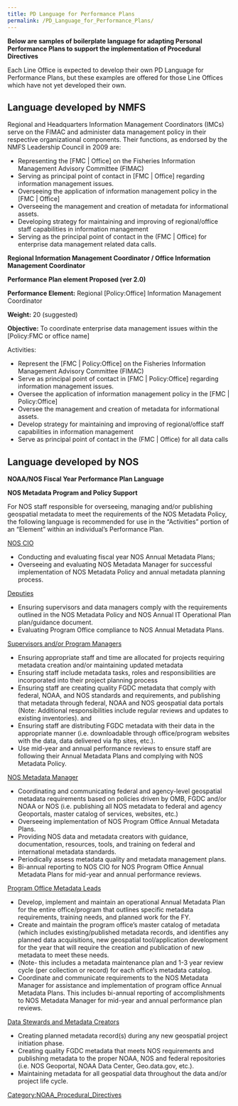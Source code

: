 ```yaml
---
title: PD Language for Performance Plans
permalink: /PD_Language_for_Performance_Plans/
---
```


**Below are samples of boilerplate language for adapting Personal Performance Plans to support the implementation of Procedural Directives**

Each Line Office is expected to develop their own PD Language for Performance Plans, but these examples are offered for those Line Offices which have not yet developed their own.

Language developed by NMFS
--------------------------

Regional and Headquarters Information Management Coordinators (IMCs) serve on the FIMAC and administer data management policy in their respective organizational components. Their functions, as endorsed by the NMFS Leadership Council in 2009 are:

-   Representing the \[FMC | Office\] on the Fisheries Information Management Advisory Committee (FIMAC)
-   Serving as principal point of contact in \[FMC | Office\] regarding information management issues.
-   Overseeing the application of information management policy in the \[FMC | Office\]
-   Overseeing the management and creation of metadata for informational assets.
-   Developing strategy for maintaining and improving of regional/office staff capabilities in information management
-   Serving as the principal point of contact in the (FMC | Office) for enterprise data management related data calls.

**Regional Information Management Coordinator / Office Information Management Coordinator**

**Performance Plan element Proposed (ver 2.0)**

**Performance Element:** Regional \[Policy:Office\] Information Management Coordinator

**Weight:** 20 (suggested)

**Objective:** To coordinate enterprise data management issues within the \[Policy:FMC or office name\]

Activities:

-   Represent the \[FMC | Policy:Office\] on the Fisheries Information Management Advisory Committee (FIMAC)
-   Serve as principal point of contact in \[FMC | Policy:Office\] regarding information management issues.
-   Oversee the application of information management policy in the \[FMC | Policy:Office\]
-   Oversee the management and creation of metadata for informational assets.
-   Develop strategy for maintaining and improving of regional/office staff capabilities in information management
-   Serve as principal point of contact in the (FMC | Office) for all data calls

Language developed by NOS
-------------------------

**NOAA/NOS Fiscal Year Performance Plan Language**

**NOS Metadata Program and Policy Support**

For NOS staff responsible for overseeing, managing and/or publishing geospatial metadata to meet the requirements of the NOS Metadata Policy, the following language is recommended for use in the “Activities” portion of an “Element” within an individual’s Performance Plan.

<u>NOS CIO</u>

-   Conducting and evaluating fiscal year NOS Annual Metadata Plans;
-   Overseeing and evaluating NOS Metadata Manager for successful implementation of NOS Metadata Policy and annual metadata planning process.

<u>Deputies </u>

-   Ensuring supervisors and data managers comply with the requirements outlined in the NOS Metadata Policy and NOS Annual IT Operational Plan plan/guidance document.
-   Evaluating Program Office compliance to NOS Annual Metadata Plans.

<u>Supervisors and/or Program Managers</u>

-   Ensuring appropriate staff and time are allocated for projects requiring metadata creation and/or maintaining updated metadata
-   Ensuring staff include metadata tasks, roles and responsibilities are incorporated into their project planning process
-   Ensuring staff are creating quality FGDC metadata that comply with federal, NOAA, and NOS standards and requirements, and publishing that metadata through federal, NOAA and NOS geospatial data portals (Note: Additional responsibilities include regular reviews and updates to existing inventories). and
-   Ensuring staff are distributing FGDC metadata with their data in the appropriate manner (i.e. downloadable through office/program websites with the data, data delivered via ftp sites, etc.).
-   Use mid-year and annual performance reviews to ensure staff are following their Annual Metadata Plans and complying with NOS Metadata Policy.

<u>NOS Metadata Manager</u>

-   Coordinating and communicating federal and agency-level geospatial metadata requirements based on policies driven by OMB, FGDC and/or NOAA or NOS (i.e. publishing all NOS metadata to federal and agency Geoportals, master catalog of services, websites, etc.)
-   Overseeing implementation of NOS Program Office Annual Metadata Plans.
-   Providing NOS data and metadata creators with guidance, documentation, resources, tools, and training on federal and international metadata standards.
-   Periodically assess metadata quality and metadata management plans.
-   Bi-annual reporting to NOS CIO for NOS Program Office Annual Metadata Plans for mid-year and annual performance reviews.

<u>Program Office Metadata Leads</u>

-   Develop, implement and maintain an operational Annual Metadata Plan for the entire office/program that outlines specific metadata requirements, training needs, and planned work for the FY.
-   Create and maintain the program office’s master catalog of metadata (which includes existing/published metadata records, and identifies any planned data acquisitions, new geospatial tool/application development for the year that will require the creation and publication of new metadata to meet these needs.
-   (Note- this includes a metadata maintenance plan and 1-3 year review cycle (per collection or record) for each office’s metadata catalog.
-   Coordinate and communicate requirements to the NOS Metadata Manager for assistance and implementation of program office Annual Metadata Plans. This includes bi-annual reporting of accomplishments to NOS Metadata Manager for mid-year and annual performance plan reviews.

<u>Data Stewards and Metadata Creators</u>

-   Creating planned metadata record(s) during any new geospatial project initiation phase.
-   Creating quality FGDC metadata that meets NOS requirements and publishing metadata to the proper NOAA, NOS and federal repositories (i.e. NOS Geoportal, NOAA Data Center, Geo.data.gov, etc.).
-   Maintaining metadata for all geospatial data throughout the data and/or project life cycle.

[Category:NOAA_Procedural_Directives](/Category:NOAA_Procedural_Directives "wikilink")